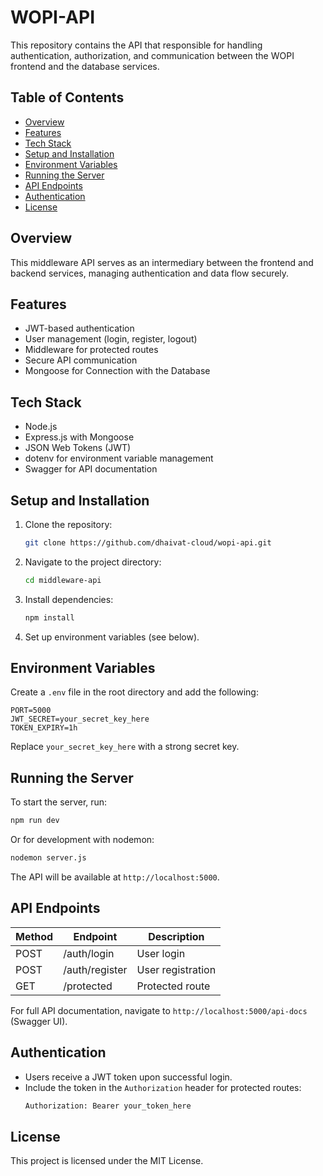 # WOPI-API

This repository contains the API that responsible for handling authentication, authorization, and communication between the WOPI frontend and the database services.

## Table of Contents
- [Overview](#overview)
- [Features](#features)
- [Tech Stack](#tech-stack)
- [Setup and Installation](#setup-and-installation)
- [Environment Variables](#environment-variables)
- [Running the Server](#running-the-server)
- [API Endpoints](#api-endpoints)
- [Authentication](#authentication)
- [License](#license)

## Overview
This middleware API serves as an intermediary between the frontend and backend services, managing authentication and data flow securely.

## Features
- JWT-based authentication
- User management (login, register, logout)
- Middleware for protected routes
- Secure API communication
- Mongoose for Connection with the Database

## Tech Stack
- Node.js
- Express.js with Mongoose
- JSON Web Tokens (JWT)
- dotenv for environment variable management
- Swagger for API documentation

## Setup and Installation
1. Clone the repository:
   ```sh
   git clone https://github.com/dhaivat-cloud/wopi-api.git
   ```
2. Navigate to the project directory:
   ```sh
   cd middleware-api
   ```
3. Install dependencies:
   ```sh
   npm install
   ```
4. Set up environment variables (see below).

## Environment Variables
Create a `.env` file in the root directory and add the following:
```env
PORT=5000
JWT_SECRET=your_secret_key_here
TOKEN_EXPIRY=1h
```
Replace `your_secret_key_here` with a strong secret key.

## Running the Server
To start the server, run:
```sh
npm run dev
```
Or for development with nodemon:
```sh
nodemon server.js 
```
The API will be available at `http://localhost:5000`.

## API Endpoints
| Method | Endpoint       | Description        |
|--------|---------------|--------------------|
| POST   | /auth/login   | User login        |
| POST   | /auth/register | User registration |
| GET    | /protected    | Protected route   |

For full API documentation, navigate to `http://localhost:5000/api-docs` (Swagger UI).

## Authentication
- Users receive a JWT token upon successful login.
- Include the token in the `Authorization` header for protected routes:
  ```sh
  Authorization: Bearer your_token_here
  ```

## License
This project is licensed under the MIT License.


